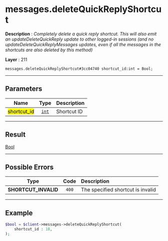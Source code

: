 # messages.deleteQuickReplyShortcut

**Description** : *Completely delete a quick reply shortcut\.
This will also emit an updateDeleteQuickReply update to other logged\-in sessions \(and no updateDeleteQuickReplyMessages updates, even if all the messages in the shortcuts are also deleted by this method\)*

**Layer** : 211

```tl
messages.deleteQuickReplyShortcut#3cc04740 shortcut_id:int = Bool;
```

---

## Parameters

| Name | Type | Description |
| :---: | :---: | :--- |
| <mark>shortcut_id</mark> | [`int`](type/int) | Shortcut ID |

---

## Result

[Bool](type/Bool)

---

## Possible Errors

| Type | Code | Description |
| :---: | :---: | :--- |
| **SHORTCUT_INVALID** | `400` | The specified shortcut is invalid |

---

## Example

```php
$bool = $client->messages->deleteQuickReplyShortcut(
	shortcut_id : 18,
);
```